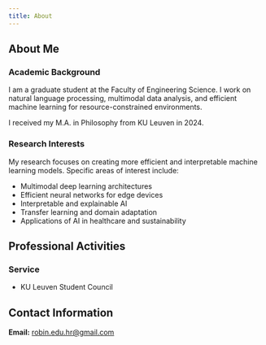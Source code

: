 ```yaml
---
title: About
---
```


## About Me

### Academic Background

I am a graduate student at the Faculty of Engineering Science. I work on natural language processing, multimodal data analysis, and efficient machine learning for resource-constrained environments.

I received my M.A. in Philosophy from KU Leuven in 2024.

### Research Interests

My research focuses on creating more efficient and interpretable machine learning models. Specific areas of interest include:

- Multimodal deep learning architectures
- Efficient neural networks for edge devices
- Interpretable and explainable AI
- Transfer learning and domain adaptation
- Applications of AI in healthcare and sustainability

## Professional Activities

### Service

- KU Leuven Student Council

## Contact Information

**Email:** robin.edu.hr@gmail.com